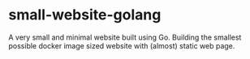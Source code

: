 # small-website-golang
A very small and minimal website built using Go. Building the smallest possible docker image sized website with (almost) static web page.

